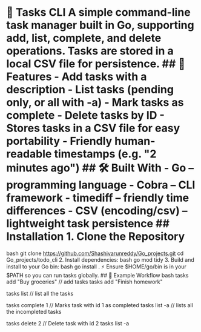 # 📝 Tasks CLI A simple command-line task manager built in Go, supporting add, list, complete, and delete operations. Tasks are stored in a local CSV file for persistence. ## 🚀 Features - Add tasks with a description - List tasks (pending only, or all with -a) - Mark tasks as complete - Delete tasks by ID - Stores tasks in a CSV file for easy portability - Friendly human-readable timestamps (e.g. "2 minutes ago") ## 🛠️ Built With - Go – programming language - Cobra – CLI framework - timediff – friendly time differences - CSV (encoding/csv) – lightweight task persistence ## Installation 1. Clone the Repository
bash
git clone https://github.com/Shashivarunreddy/Go_projects.git
cd Go_projects/todo_cli
2. Install dependencies:
bash
go mod tidy
3. Build and install to your Go bin:
bash
go install .
⚡ Ensure $HOME/go/bin is in your $PATH so you can run tasks globally. ## 🎯 Example Workflow
bash
tasks add "Buy groceries" // add tasks
tasks add "Finish homework"

tasks list // list all the tasks

tasks complete 1 // Marks task with id 1 as completed
tasks list -a // lists all the incompleted tasks

tasks delete 2 // Delete task with id 2
tasks list -a
